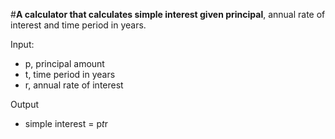 #**A calculator that calculates simple interest given principal**, annual rate of interest and time period in years.

Input:
- p, principal amount
- t, time period in years
- r, annual rate of interest


Output
- simple interest = p*t*r
